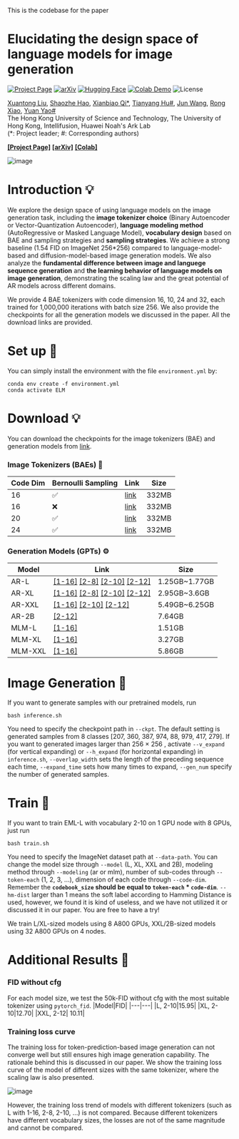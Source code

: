This is the codebase for the paper

# Elucidating the design space of language models for image generation

[![Project Page](https://img.shields.io/badge/Webpage-0054a6?logo=Google%20chrome&logoColor=white)](https://Pepper-lll.github.io/LMforImageGeneration/)
[![arXiv](https://img.shields.io/badge/arXiv-2410.16257%20-b31b1b)](https://arxiv.org/abs/2410.16257)
[![Hugging Face](https://img.shields.io/badge/%F0%9F%A4%97%20Hugging%20Face-ELM-blue)](https://huggingface.co/xuantonglll/ELM)
[![Colab Demo](https://colab.research.google.com/assets/colab-badge.svg)](https://colab.research.google.com/drive/1l7FRzS8HSlmSjpVJW7mOfsV2GJWtmGsR?usp=sharing)
![License](https://img.shields.io/github/license/haoosz/ConceptExpress?color=lightgray)

[Xuantong Liu](https://github.com/Pepper-lll), [Shaozhe Hao](https://haoosz.github.io/), [Xianbiao Qi*](https://scholar.google.com/citations?user=odjSydQAAAAJ&hl=en), [Tianyang Hu#](https://hu-tianyang.github.io/), [Jun Wang](https://scholar.google.com/citations?user=mX8s9ZgAAAAJ), [Rong Xiao](https://scholar.google.com/citations?user=Zb5wT08AAAAJ&hl=en), [Yuan Yao#](https://yao-lab.github.io/)\
The Hong Kong University of Science and Technology, The University of Hong Kong, Intellifusion, Huawei Noah's Ark Lab\
(*: Project leader; #: Corresponding authors)

[**[Project Page]**](https://Pepper-lll.github.io/LMforImageGeneration/) [**[arXiv]**](https://arxiv.org/abs/2410.16257) [**[Colab]**](https://colab.research.google.com/drive/1l7FRzS8HSlmSjpVJW7mOfsV2GJWtmGsR?usp=sharing)

![image](https://github.com/Pepper-lll/LMforImageGeneration/blob/main/first_pic.png)

# Introduction 💡

We explore the design space of using language models on the image generation task, including the **image tokenizer choice** (Binary Autoencoder or Vector-Quantization Autoencoder), **language modeling method** (AutoRegressive or Masked Language Model), **vocabulary design** based on BAE and sampling strategies and **sampling strategies**. We achieve a strong baseline (1.54 FID on ImageNet 256*256) compared to language-model-based and diffusion-model-based image generation models. We also analyze the **fundamental difference between image and languege sequence generation** and **the learning behavior of language models on image generation**, demonstrating the scaling law and the great potential of AR models across different domains.

We provide 4 BAE tokenizers with code dimension 16, 10, 24 and 32, each trained for 1,000,000 iterations with batch size 256. We also provide the checkpoints for all the generation models we discussed in the paper. All the download links are provided.

# Set up 🔩
You can simply install the environment with the file ```environment.yml``` by:

```
conda env create -f environment.yml
conda activate ELM
```
# Download 💡
You can download the checkpoints for the image tokenizers (BAE) and generation models from [link](https://huggingface.co/xuantonglll/ELM).

### Image Tokenizers (BAEs) 🧩

| Code Dim  | Bernoulli Sampling | Link | Size |
| ------------- | ------------- |-------------|-------------|
| 16  | ✅  | [link](https://huggingface.co/xuantonglll/ELM/resolve/main/bae/bae_16/binaryae_ema.th?download=true) | 332MB |
| 16  | ❌ | [link](https://huggingface.co/xuantonglll/ELM/resolve/main/bae/bae_16_deter/binaryae_ema.th?download=true) | 332MB|
| 20  | ✅  | [link](https://huggingface.co/xuantonglll/ELM/resolve/main/bae/bae_20/binaryae_ema.th?download=true) | 332MB |
| 24  | ✅  | [link](https://huggingface.co/xuantonglll/ELM/resolve/main/bae/bae_24/binaryae_ema.th?download=true)| 332MB |

### Generation Models (GPTs) ⚙️
| Model  | Link | Size |
| ------------- | -------------| -------------|
|AR-L |[[1-16]](https://huggingface.co/xuantonglll/ELM/resolve/main/gpt/L-1-16.pth?download=true)  [[2-8]](https://huggingface.co/xuantonglll/ELM/resolve/main/gpt/L-2-8.pth?download=true) [[2-10]](https://huggingface.co/xuantonglll/ELM/resolve/main/gpt/L-2-10.pth?download=true) [[2-12]](https://huggingface.co/xuantonglll/ELM/resolve/main/gpt/L-2-12.pth?download=true)| 1.25GB~1.77GB|
|AR-XL | [[1-16]](https://huggingface.co/xuantonglll/ELM/resolve/main/gpt/XL-1-16.pth?download=true) [[2-8]](https://huggingface.co/xuantonglll/ELM/resolve/main/gpt/XL-2-8.pth?download=true) [[2-10]](https://huggingface.co/xuantonglll/ELM/resolve/main/gpt/XL-2-10.pth?download=true)  [[2-12]](https://huggingface.co/xuantonglll/ELM/resolve/main/gpt/XL-2-12.pth?download=true) | 2.95GB~3.6GB|
|AR-XXL | [[1-16]](https://huggingface.co/xuantonglll/ELM/resolve/main/gpt/XXL-1-16.pth?download=true) [[2-10]](https://huggingface.co/xuantonglll/ELM/resolve/main/gpt/XXL-2-10.pth?download=true)  [[2-12]](https://huggingface.co/xuantonglll/ELM/resolve/main/gpt/XXL-2-12.pth?download=true) | 5.49GB~6.25GB|
|AR-2B | [[2-12]](https://huggingface.co/xuantonglll/ELM/resolve/main/gpt/2B-2-12.pth?download=true) | 7.64GB|
|MLM-L | [[1-16]](https://huggingface.co/xuantonglll/ELM/resolve/main/gpt/mlmL-1-16.pth?download=true) | 1.51GB|
|MLM-XL | [[1-16]](https://huggingface.co/xuantonglll/ELM/resolve/main/gpt/mlmXL-1-16.pth?download=true) | 3.27GB|
|MLM-XXL | [[1-16]](https://huggingface.co/xuantonglll/ELM/resolve/main/gpt/mlmXXL-1-16.pth?download=true) | 5.86GB|

# Image Generation 🌟
If you want to generate samples with our pretrained models, run
```
bash inference.sh
```
You need to specify the checkpoint path in ```--ckpt```. The default setting is generated samples from 8 classes [207, 360, 387, 974, 88, 979, 417, 279].
If you want to generated images larger than 256 $\times$ 256
, activate ```--v_expand``` (for vertical expanding) or ```--h_expand``` (for horizontal expanding) in ```inference.sh```, ```--overlap_width``` sets the length of the preceding sequence each time, ```--expand_time``` sets how many times to expand, ```--gen_num``` specify the number of generated samples.


# Train 🌟
If you want to train EML-L with vocabulary 2-10 on 1 GPU node with 8 GPUs, just run
```
bash train.sh
```
You need to specify the ImageNet dataset path at ```--data-path```. You can change the model size through ```--model``` (L, XL, XXL and 2B), modeling method through ```--modeling``` (ar or mlm), number of sub-codes through ```--token-each``` (1, 2, 3, ...), dimension of each code through ```--code-dim```. Remember the **```codebook_size``` should be equal to 
```token-each``` *  ```code-dim```**. ```--hm-dist``` larger than 1 means the soft label according to Hamming Distance is used, however, we found it is kind of useless, and we have not utilized it or discussed it in our paper. You are free to have a try!

We train L/XL-sized models using 8 A800 GPUs, XXL/2B-sized models using 32 A800 GPUs on 4 nodes.

# Additional Results 🌟
### FID without cfg
For each model size, we test the 50k-FID without cfg with the most suitable tokenizer using ```pytorch_fid```.
|Model|FID|
|---|---|
|L, 2-10|15.95|
|XL, 2-10|12.70|
|XXL, 2-12| 10.11|

### Training loss curve
The training loss for token-prediction-based image generation can not converge  well but still ensures high image generation capability. The rationale behind this is discussed in our paper.
We show the training loss curve of the model of different sizes with the same tokenizer, where the scaling law is also presented.

![image](https://github.com/Pepper-lll/LMforImageGeneration/blob/main/losses2-12.png)

However, the training loss trend of models with different tokenizers (such as L with 1-16, 2-8, 2-10, ...) is not compared. Because different tokenizers have different vocabulary sizes, the losses are not of the same magnitude and cannot be compared.
